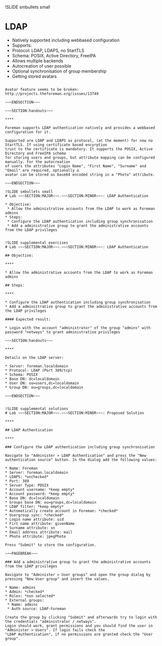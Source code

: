 !SLIDE smbullets small
# LDAP

* Natively supported including webbased configuration
* Supports:
 * Protocol: LDAP, LDAPS, no StartTLS
 * Schema: POSIX, Active Directory, FreeIPA
* Allows multiple backends
* Autocreation of user possible
* Optional synchronisation of group membership
* Getting stored avatars

~~~SECTION:notes~~~

Avatar feature seems to be broken: http://projects.theforeman.org/issues/13749

~~~ENDSECTION~~~

~~~SECTION:handouts~~~

****

Foreman supports LDAP authentication natively and provides a webbased configuration for it.

Supported are LDAP and LDAPS as protocol, (at the moment) for now no StartTLS. If using certificate based encyrption
trust to the certificate is mandatory. It supports the POSIX, Active Directory and FreeIPA schema
for storing users and groups, but attribute mapping can be configured manually. For the autocreation
of users the attributes "Login Name", "First Name", "Surname" and "Email" are required, optionally a
avatar can be stored as base64 encoded string in a "Photo" attribute.

~~~ENDSECTION~~~

!SLIDE smbullets small
# Lab ~~~SECTION:MAJOR~~~.~~~SECTION:MINOR~~~: LDAP Authentication

* Objective:
 * Allow the administrative accounts from the LDAP to work as Foreman admins
* Steps:
 * Configure the LDAP authentication including group synchronisation
 * Add a administrative group to grant the administrative accounts from the LDAP privileges


!SLIDE supplemental exercises
# Lab ~~~SECTION:MAJOR~~~.~~~SECTION:MINOR~~~: LDAP Authentication

## Objective:

****

* Allow the administrative accounts from the LDAP to work as Foreman admins

## Steps:

****

* Configure the LDAP authentication including group synchronisation
* Add a administrative group to grant the administrative accounts from the LDAP privileges

#### Expected result:

* Login with the account "administrator" of the group "admins" with password "netways" to grant administrative privileges

~~~SECTION:handouts~~~

****

Details on the LDAP server:

* Server: foreman.localdomain
* Protocol: LDAP (Port 389/tcp)
* Schema: POSIX
* Base DN: dc=localdomain
* User DN: ou=users,dc=localdomain
* Group DN: ou=groups,dc=localdomain

~~~ENDSECTION~~~


!SLIDE supplemental solutions
# Lab ~~~SECTION:MAJOR~~~.~~~SECTION:MINOR~~~: Proposed Solution

****

## LDAP Authentication

****

### Configure the LDAP authentication including group synchronisation

Navigate to "Administer > LDAP Authentication" and press the "New authentication source" button. In the dialog add the following values:

* Name: Foreman
* Server: foreman.localdomain
* LDAPS: *unchecked*
* Port: 389
* Server Type: POSIX
* Account username: *keep empty*
* Account password: *keep empty*
* Base DN: dc=localdomain
* Groups base DN: ou=groups,dc=localdomain
* LDAP filter: *keep empty*
* Automatically create account in Foreman: *checked*
* Usergroup sync: *checked*
* Login name attribute: uid
* Firt name attribute: givenName
* Surname attribute: sn
* Email address attribute: mail
* Photo attribute: jpegPhoto

Press "Submit" to store the configuration.

~~~PAGEBREAK~~~

### Add a administrative group to grant the administrative accounts from the LDAP privileges

Navigate to "Administer > User groups" and open the group dialog by pressing "New User group" and insert the values.

* Name: admins
* Admin: *checked*
* Roles: *non selected*
* External groups:
 * Name: admins
 * Auth source: LDAP-Foreman

Create the group by clicking "Submit" and afterwards try to login with the credentials "administrator / netways".
Login should work, grant permissions and you should find the user in "Administer > Users". If login fails check the
"LDAP Authentication", if no permissions are granted check the "User group".
